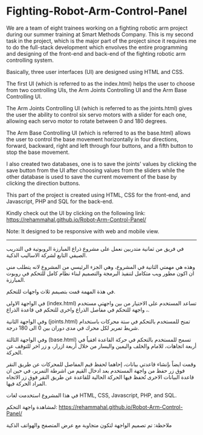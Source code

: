 # Fighting-Robot-Arm-Control-Panel

We are a team of eight trainees working on a fighting robotic arm project during our summer training at Smart Methods Company. This is my second task in the project, which is the major part of the project since it requires me to do the full-stack development which envolves the entire programming and designing of the front-end and back-end of the fighting robotic arm controlling system.

Basically, three user interfaces (UI) are designed using HTML and CSS.

The first UI (which is referred to as the index.html) helps the user to choose from two controlling UIs, the Arm Joints Controlling UI and the Arm Base Controlling UI.

The Arm Joints Controlling UI (which is referred to as the joints.html) gives the user the ability to control six servo motors with a slider for each one, allowing each servo motor to rotate between 0 and 180 degrees.

The Arm Base Controlling UI (which is referred to as the base.html) allows the user to control the base movement horizontally in four directions, forward, backward, right and left through four buttons, and a fifth button to stop the base movement.

I also created two databases, one is to save the joints' values by clicking the save button from the UI after choosing values from the sliders while the other database is used to save the current movement of the base by clicking the direction buttons.

This part of the project is created using HTML, CSS for the front-end, and Javascript, PHP and SQL for the back-end.

Kindly check out the UI by clicking on the following link: https://rehammahal.github.io/Robot-Arm-Control-Panel/

Note: It designed to be responsive with web and mobile view.
_____________________________________________________

في فريق من ثمانية متدربين نعمل على مشروع ذراع المبارزة الروبوتية في التدريب الصيفي التابع لشركة الاساليب الذكية.

وهذه هي مهمتي الثانية في المشروع، وهي الجزء الرئيسي من المشروع لانه يتطلب مني ان اكون مطور ويب متكامل لتنفيذ البرمجة والتصميم لبناء نظام كامل للتحكم في روبوت المبارزة.

في هذة المهمة قمت بتصيمم ثلاث واجهات للتحكم.

في الواجهة الاولى
(index.html)
تساعد المستخدم على الاختيار من بين واجهتي مستخدم ، واجهة للتحكم في مفاصل الذراع واخرى للتحكم في قاعدة الذراع.

وفي الواجهة الثانية
(joints.html)
تمنح للمستخدم بالتحكم في ستة محركات باستخدام شريط تمرير لكل محرك في مدى دوران بين 0 الى 180 درجة.

وفي الواجهة الثالثة
(base.html)
تسمح للمستخدم بالتحكم في حركة القاعدة افقياً في أربعة اتجاهات، للامام والخلف واليمين واليسار من خلال أربعة ازرار، و زر اخر للتوقف عن الحركة.

وقمت ايضاً بإنشاء قاعدتي بيانات، إحاهما لحفظ قيم المفاصل للمحركات عن طريق النقر فوق زر حفظ من واجهة المستخدم بعد ادخال القيم من اشرطة التمرير، في حين ان قاعدة البيانات الاخرى تُحفظ فيها الحركة الحالية للقاعدة عن طريق النقر فوق زر الاتجاه المراد الحركة فيها.

في هذا المشروع استخدمت لغات HTML, CSS, Javascript, PHP, and SQL.

لمشاهدة واجهة التحكم: https://rehammahal.github.io/Robot-Arm-Control-Panel/

ملاحظة: تم تصميم الواجهة لتكون متجاوبة مع  عرض المتصفح والهواتف الذكية
